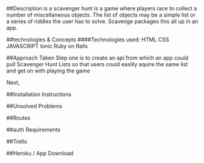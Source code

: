 ## <SCREENSHOT>

##Description
  <scavenger> is a scavenger hunt is a game where players race to collect a number of miscellaneous objects. The list of objects may be a simple list or a series of riddles the user has to solve. Scavenge packages this all up in an app.

##technologies & Concepts
  ####Technologies used:
  HTML
  CSS
  JAVASCRIPT
  Ionic
  Ruby on Rails

##Approach Taken
  Step one is to create an api from which an app could pull Scavenger Hunt Lists so that users could easlily aquire the same list and get on with playing the game

  Next,

##Installation Instructions

##Unsolved Problems

##Routes

##auth Requirements

##Trello

##Heroku / App Download
